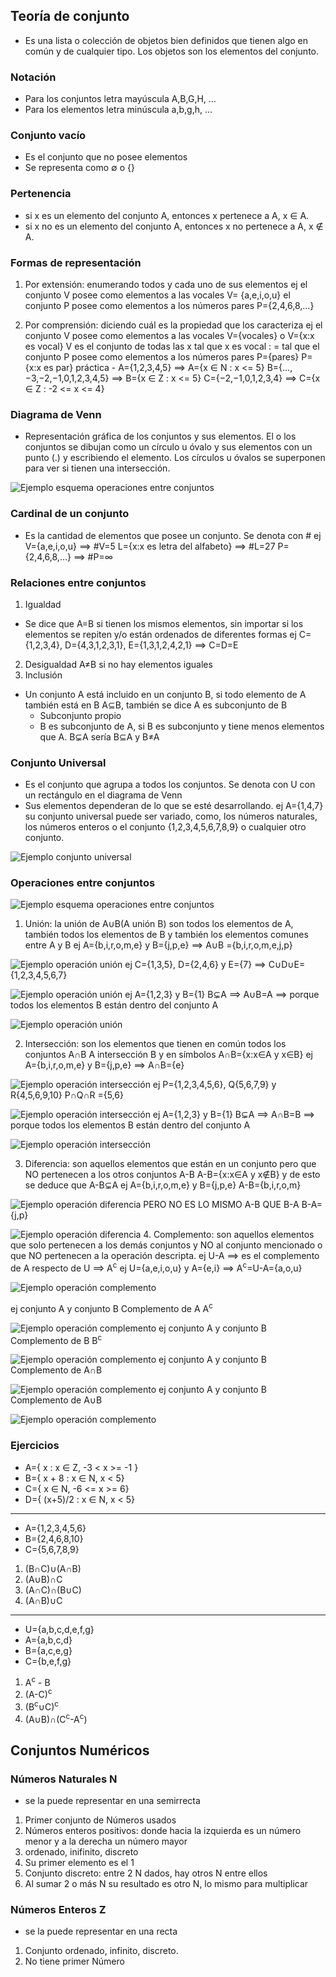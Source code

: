 ## Teoría de conjunto
- Es una lista o colección de objetos bien definidos que tienen algo en común y de cualquier tipo. Los objetos son los elementos del conjunto.
### Notación
- Para los conjuntos letra mayúscula A,B,G,H, ...
- Para los elementos letra minúscula a,b,g,h, ...
### Conjunto vacío
- Es el conjunto que no posee elementos
- Se representa como ∅ o {}
### Pertenencia
- si x es un elemento del conjunto A, entonces x pertenece a A, x ∈ A.
- si x no es un elemento del conjunto A, entonces x no pertenece a A, x ∉ A.
### Formas de representación
1. Por extensión: enumerando todos y cada uno de sus elementos ej el conjunto V posee como elementos a las vocales  V= {a,e,i,o,u}
el conjunto P posee como elementos a los números pares   P={2,4,6,8,...}

2. Por comprensión: diciendo cuál es la propiedad que los caracteriza  ej el conjunto V posee como elementos a las vocales V={vocales} o V={x:x es vocal} V es el conjunto de todas las x tal que x es vocal   : = tal que
el conjunto P posee como elementos a los números pares  P={pares}  P={x:x es par}
práctica - A={1,2,3,4,5}   ==>  A={x ∈ N : x <= 5}
B={...,−3,−2,−1,0,1,2,3,4,5}  ==>   B={x ∈ Z : x <= 5}
C={−2,−1,0,1,2,3,4}   ==>  C={x ∈ Z : -2 <= x <= 4}

### Diagrama de Venn
- Representación gráfica de los conjuntos y sus elementos. El o los conjuntos se dibujan como un círculo u óvalo y sus elementos con un punto (.) y escribiendo el elemento. Los círculos u óvalos se superponen para ver si tienen una intersección.

![Ejemplo esquema operaciones entre conjuntos](./operaciones-entre-conjuntos.png)
### Cardinal de un conjunto
- Es la cantidad de elementos que posee un conjunto. Se denota con # ej V={a,e,i,o,u} ==>  #V=5
L={x:x es letra del alfabeto} ==>  #L=27
P={2,4,6,8,...}  ==> #P=∞
### Relaciones entre conjuntos
1. Igualdad
- Se dice que A=B si tienen los mismos elementos, sin importar si los elementos se repiten y/o están ordenados de diferentes formas
ej C={1,2,3,4}, D={4,3,1,2,3,1}, E={1,3,1,2,4,2,1}  ==>  C=D=E
2. Desigualdad
A≠B si no hay elementos iguales
3. Inclusión
- Un conjunto A está incluido en un conjunto B, si todo elemento de A también está en B  A⊆B, también se dice A es subconjunto de B
  - Subconjunto propio
   - B es subconjunto de A, si B es subconjunto y tiene menos elementos que A.  B⊊A  sería B⊆A y B≠A
### Conjunto Universal
- Es el conjunto que agrupa a todos los conjuntos. Se denota con U con un rectángulo en el diagrama de Venn
- Sus elementos dependeran de lo que se esté desarrollando.
ej A={1,4,7}  su conjunto universal puede ser variado, como, los números naturales, los números enteros o el conjunto {1,2,3,4,5,6,7,8,9} o cualquier otro conjunto.

![Ejemplo conjunto universal](./diagrama-de-venn-conjunto-universal.png)
### Operaciones entre conjuntos

![Ejemplo esquema operaciones entre conjuntos](./operaciones-entre-conjuntos.png)
1. Unión: la unión de A∪B(A unión B) son todos los elementos de A, también todos los elementos de B y también los elementos comunes entre A y B
ej A={b,i,r,o,m,e} y B={j,p,e} ==>  A∪B ={b,i,r,o,m,e,j,p}

![Ejemplo operación unión](./operacion-union.png)
ej C={1,3,5}, D={2,4,6} y E={7}  ==> C∪D∪E={1,2,3,4,5,6,7}

![Ejemplo operación unión](./operacion-union-2.png)
ej A={1,2,3} y B={1}  B⊊A ==>  A∪B=A  ==> porque todos los elementos B están dentro del conjunto A

![Ejemplo operación unión](./operacion-union-3.png)

2. Intersección: son los elementos que tienen en común todos los conjuntos
A∩B A intersección B  y en símbolos  A∩B={x:x∈A y x∈B}
ej A={b,i,r,o,m,e} y B={j,p,e} ==> A∩B={e}

![Ejemplo operación intersección](./operacion-interseccion.png)
ej P={1,2,3,4,5,6}, Q{5,6,7,9} y R{4,5,6,9,10}
P∩Q∩R ={5,6}

![Ejemplo operación intersección](./operacion-interseccion-2.png)
ej A={1,2,3} y B={1} B⊊A ==> A∩B=B ==> porque todos los elementos B están dentro del conjunto A

![Ejemplo operación intersección](./operacion-interseccion-3.png)

3. Diferencia: son aquellos elementos que están en un conjunto pero que NO pertenecen a los otros conjuntos
A-B   A-B={x:x∈A y x∉B} y de esto se deduce que A-B⊊A
ej A={b,i,r,o,m,e} y B={j,p,e}  A-B={b,i,r,o,m}

![Ejemplo operación diferencia](./operacion-diferencia.png)
PERO NO ES LO MISMO A-B QUE B-A
B-A={j,p}

![Ejemplo operación diferencia](./operacion-diferencia-2.png)
4. Complemento: son aquellos elementos que solo pertenecen a los demás conjuntos y NO al conjunto mencionado o que NO pertenecen a la operación descripta.
ej U-A ==> es el complemento de A respecto de U ==> A<sup>c</sup>
ej U={a,e,i,o,u} y A={e,i} ==> A<sup>c</sup>=U-A={a,o,u}

![Ejemplo operación complemento](./operacion-complemento.png)

ej conjunto A y conjunto B
Complemento de A  A<sup>c</sup>

![Ejemplo operación complemento](./operacion-complemento-2.png)
ej conjunto A y conjunto B
Complemento de B  B<sup>c</sup>

![Ejemplo operación complemento](./operacion-complemento-3.png)
ej conjunto A y conjunto B
Complemento de A∩B

![Ejemplo operación complemento](./operacion-complemento-4.png)
ej conjunto A y conjunto B
Complemento de A∪B

![Ejemplo operación complemento](./operacion-complemento-51.png)


### Ejercicios 
- A={ x : x ∈ Z, -3 < x >= -1 }
- B={ x + 8 : x ∈ N, x < 5}
- C={ x ∈ N, -6 <= x >= 6}
- D={ (x+5)/2 : x ∈ N, x < 5}
---------------------------------------------------

- A={1,2,3,4,5,6}
- B={2,4,6,8,10}
- C={5,6,7,8,9}
1. (B∩C)∪(A∩B)
2. (A∪B)∩C
3. (A∩C)∩(B∪C)
4. (A∩B)∪C
----------------------------------------------------
- U={a,b,c,d,e,f,g}
- A={a,b,c,d}
- B={a,c,e,g}
- C={b,e,f,g}
1. A<sup>c</sup> - B
2. (A-C)<sup>c</sup>
3. (B<sup>c</sup>∪C)<sup>c</sup>
4. (A∪B)∩(C<sup>c</sup>-A<sup>c</sup>)

## Conjuntos Numéricos
### Números Naturales N
- se la puede representar en una semirrecta
1. Primer conjunto de Números usados
2. Números enteros positivos: donde hacia la izquierda es un número menor y a la derecha un número mayor
3. ordenado, inifinito, discreto
4. Su primer elemento es el 1
5. Conjunto discreto: entre 2 N dados, hay otros N entre ellos
6. Al sumar 2 o más N su resultado es otro N, lo mismo para multiplicar
### Números Enteros Z
- se la puede representar en una recta
1. Conjunto ordenado, infinito, discreto.
2. No tiene primer Número